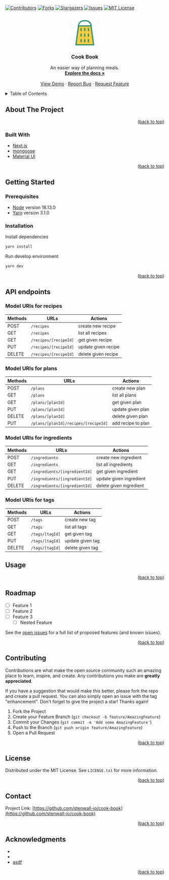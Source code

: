 <!-- Improved compatibility of back to top link: See: https://github.com/othneildrew/Best-README-Template/pull/73 -->
<a name="readme-top"></a>
<!--
*** Thanks for checking out the Best-README-Template. If you have a suggestion
*** that would make this better, please fork the repo and create a pull request
*** or simply open an issue with the tag "enhancement".
*** Don't forget to give the project a star!
*** Thanks again! Now go create something AMAZING! :D
-->



<!-- PROJECT SHIELDS -->
<!--
*** I'm using markdown "reference style" links for readability.
*** Reference links are enclosed in brackets [ ] instead of parentheses ( ).
*** See the bottom of this document for the declaration of the reference variables
*** for contributors-url, forks-url, etc. This is an optional, concise syntax you may use.
*** https://www.markdownguide.org/basic-syntax/#reference-style-links
-->
[![Contributors][contributors-shield]][contributors-url]
[![Forks][forks-shield]][forks-url]
[![Stargazers][stars-shield]][stars-url]
[![Issues][issues-shield]][issues-url]
[![MIT License][license-shield]][license-url]



<!-- PROJECT LOGO -->
<br />
<div align="center">
  <a href="https://github.com/stenwall-io/cook-book">
    <img src="assets/logo.png" alt="Logo" width="80" height="80">
  </a>

<h3 align="center">Cook Book</h3>

  <p align="center">
    An easier way of planning meals.
    <br />
    <a href="https://github.com/stenwall-io/cook-book"><strong>Explore the docs »</strong></a>
    <br />
    <br />
    <a href="https://github.com/stenwall-io/cook-book">View Demo</a>
    ·
    <a href="https://github.com/stenwall-io/cook-book/issues">Report Bug</a>
    ·
    <a href="https://github.com/stenwall-io/cook-book/issues">Request Feature</a>
  </p>
</div>



<!-- TABLE OF CONTENTS -->
<details>
  <summary>Table of Contents</summary>
  <ol>
    <li>
      <a href="#about-the-project">About The Project</a>
      <ul>
        <li><a href="#built-with">Built With</a></li>
      </ul>
    </li>
    <li>
      <a href="#getting-started">Getting Started</a>
      <ul>
        <li><a href="#prerequisites">Prerequisites</a></li>
        <li><a href="#installation">Installation</a></li>
      </ul>
    </li>
    <li><a href="#usage">Usage</a></li>
    <li><a href="#roadmap">Roadmap</a></li>
    <li><a href="#contributing">Contributing</a></li>
    <li><a href="#license">License</a></li>
    <li><a href="#contact">Contact</a></li>
    <li><a href="#acknowledgments">Acknowledgments</a></li>
  </ol>
</details>



<!-- ABOUT THE PROJECT -->
## About The Project

<!-- [![Product Name Screen Shot][product-screenshot]](https://example.com) -->

<p align="right">(<a href="#readme-top">back to top</a>)</p>



### Built With

<!-- * [![Next][Next.js]][Next-url] -->
* [Next.js][Next-url]
* [mongoose][mongoose-url]
* [Material UI][materialui-url]

<p align="right">(<a href="#readme-top">back to top</a>)</p>



<!-- GETTING STARTED -->
## Getting Started


### Prerequisites

* [Node](https://nodejs.org/en/) version 18.13.0
* [Yarn](https://yarnpkg.com/) version 3.1.0

### Installation

Install dependencies

```bash
yarn install
```

Run develop environment

```bash
yarn dev
```


<p align="right">(<a href="#readme-top">back to top</a>)</p>

<!-- API ENDPOINTS -->
## API endpoints

### Model URIs for recipes

| Methods | URLs | Actions |
|---|---|---|
| POST | `/recipes` | create new recipe |
| GET | `/recipes` | list all recipes |
| GET | `/recipes/[recipeId]` | get given recipe |
| PUT | `/recipes/[recipeId]` | update given recipe |
| DELETE | `/recipes/[recipeId]` | delete given recipe |

### Model URIs for plans

| Methods | URLs | Actions |
|---|---|---|
| POST | `/plans` | create new plan |
| GET | `/plans` | list all plans |
| GET | `/plans/[planId]` | get given plan |
| PUT | `/plans/[planId]` | update given plan |
| DELETE | `/plans/[planId]` | delete given plan |
| PUT | `/plans/[planId]/recipes/[recipeId]` | add recipe to plan |

### Model URIs for ingredients

| Methods | URLs | Actions |
|---|---|---|
| POST | `/ingredients` | create new ingredient |
| GET | `/ingredients` | list all ingredients |
| GET | `/ingredients/[ingredientId]` | get given ingredient |
| PUT | `/ingredients/[ingredientId]` | update given ingredient |
| DELETE | `/ingredients/[ingredientId]` | delete given ingredient |

### Model URIs for tags

| Methods | URLs | Actions |
|---|---|---|
| POST | `/tags` | create new tag |
| GET | `/tags` | list all tags |
| GET | `/tags/[tagId]` | get given tag |
| PUT | `/tags/[tagId]` | update given tag |
| DELETE | `/tags/[tagId]` | delete given tag |



<!-- USAGE EXAMPLES -->
## Usage


<p align="right">(<a href="#readme-top">back to top</a>)</p>



<!-- ROADMAP -->
## Roadmap

- [ ] Feature 1
- [ ] Feature 2
- [ ] Feature 3
    - [ ] Nested Feature

See the [open issues](https://github.com/stenwall-io/cook-book/issues) for a full list of proposed features (and known issues).

<p align="right">(<a href="#readme-top">back to top</a>)</p>



<!-- CONTRIBUTING -->
## Contributing

Contributions are what make the open source community such an amazing place to learn, inspire, and create. Any contributions you make are **greatly appreciated**.

If you have a suggestion that would make this better, please fork the repo and create a pull request. You can also simply open an issue with the tag "enhancement".
Don't forget to give the project a star! Thanks again!

1. Fork the Project
2. Create your Feature Branch (`git checkout -b feature/AmazingFeature`)
3. Commit your Changes (`git commit -m 'Add some AmazingFeature'`)
4. Push to the Branch (`git push origin feature/AmazingFeature`)
5. Open a Pull Request

<p align="right">(<a href="#readme-top">back to top</a>)</p>



<!-- LICENSE -->
## License

Distributed under the MIT License. See `LICENSE.txt` for more information.

<p align="right">(<a href="#readme-top">back to top</a>)</p>



<!-- CONTACT -->
## Contact

Project Link: [https://github.com/stenwall-io/cook-book](https://github.com/stenwall-io/cook-book)

<p align="right">(<a href="#readme-top">back to top</a>)</p>



<!-- ACKNOWLEDGMENTS -->
## Acknowledgments

* []()
* []()
* [asdf](TUT)

<p align="right">(<a href="#readme-top">back to top</a>)</p>



<!-- MARKDOWN LINKS & IMAGES -->
<!-- https://www.markdownguide.org/basic-syntax/#reference-style-links -->
[contributors-shield]: https://img.shields.io/github/contributors/stenwall-io/cook-book.svg?style=for-the-badge
[contributors-url]: https://github.com/stenwall-io/cook-book/graphs/contributors
[forks-shield]: https://img.shields.io/github/forks/stenwall-io/cook-book.svg?style=for-the-badge
[forks-url]: https://github.com/stenwall-io/cook-book/network/members
[stars-shield]: https://img.shields.io/github/stars/stenwall-io/cook-book.svg?style=for-the-badge
[stars-url]: https://github.com/stenwall-io/cook-book/stargazers
[issues-shield]: https://img.shields.io/github/issues/stenwall-io/cook-book.svg?style=for-the-badge
[issues-url]: https://github.com/stenwall-io/cook-book/issues
[license-shield]: https://img.shields.io/github/license/stenwall-io/cook-book?label=license&style=for-the-badge
[license-url]: https://github.com/stenwall-io/cook-book/blob/master/LICENSE.txt
[linkedin-shield]: https://img.shields.io/badge/-LinkedIn-black.svg?style=for-the-badge&logo=linkedin&colorB=555
[linkedin-url]: https://linkedin.com/in/linkedin_username
[product-screenshot]: assets/screenshot.png
[next-url]: https://nextjs.org/
[mongoose-url]: https://mongoosejs.com/
[materialui-url]: https://mui.com/
